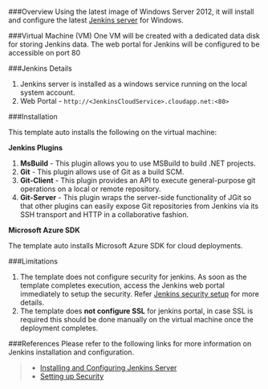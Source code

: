 ###Overview
Using the latest image of Windows Server 2012, it will install and configure the latest [Jenkins server](https://jenkins-ci.org/) for Windows.

###Virtual Machine (VM)
One VM will be created with a dedicated data disk for storing Jenkins data. The web portal for Jenkins will be configured to be accessible on port 80

###Jenkins Details
1.	Jenkins server is installed as a windows service running on the local system account.
2.	Web Portal - `http://<JenkinsCloudService>.cloudapp.net:<80>`

###Installation

This template auto installs the following on the virtual machine:

**Jenkins Plugins**

1.	**MsBuild** - This plugin allows you to use MSBuild to build .NET projects.
2.	**Git** - This plugin allows use of Git as a build SCM.
3.	**Git-Client** - This plugin provides an API to execute general-purpose git operations on a local or remote repository.
4.	**Git-Server** - This plugin wraps the server-side functionality of JGit so that other plugins can easily expose Git repositories from Jenkins via its SSH transport and HTTP in a collaborative fashion.

**Microsoft Azure SDK** 

The template auto installs Microsoft Azure SDK for cloud deployments.

###Limitations
1. The template does not configure security for jenkins. As soon as the template completes execution, access the Jenkins web portal immediately to setup the security. Refer [Jenkins security setup](https://wiki.jenkins-ci.org/display/JENKINS/Standard+Security+Setup) for more details.
2. The template does **not configure SSL** for jenkins portal, in case SSL is required this should be done manually on the virtual machine once the deployment completes.

###References
Please refer to the following links for more information on Jenkins installation and configuration.
> - [Installing and Configuring Jenkins Server](https://wiki.jenkins-ci.org/display/JENKINS/Installing+Jenkins+as+a+Windows+service#InstallingJenkinsasaWindowsservice-InstallJenkinsasaWindowsservice)
> - [Setting up Security](https://wiki.jenkins-ci.org/display/JENKINS/Standard+Security+Setup)